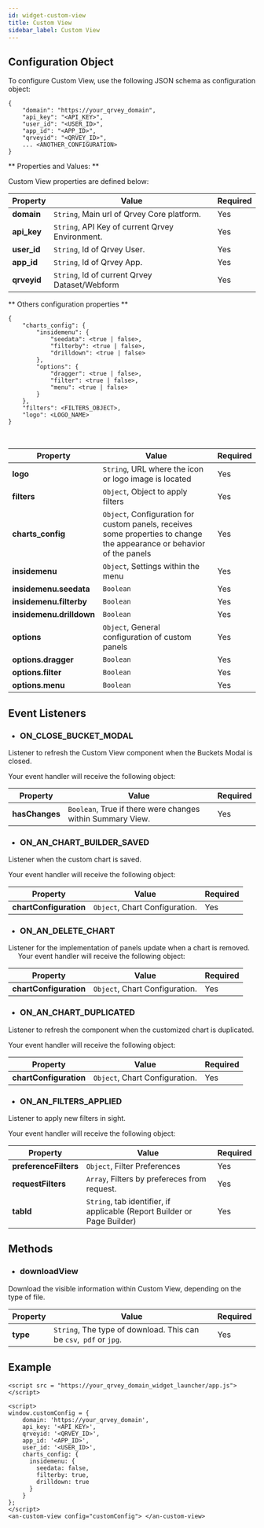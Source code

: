 ```yaml
---
id: widget-custom-view
title: Custom View
sidebar_label: Custom View
---
```


<div style={{textAlign: "justify"}}>

## Configuration Object
To configure Custom View, use the following JSON schema as configuration object:
 
```
{
    "domain": "https://your_qrvey_domain",
    "api_key": "<API_KEY>",
    "user_id": "<USER_ID>",
    "app_id": "<APP_ID>",
    "qrveyid": "<QRVEY_ID>",    
    ... <ANOTHER_CONFIGURATION>
}
```

** Properties and Values: **

Custom View properties are defined below:

| **Property** | **Value** | **Required** |
|---|---|---|
| **domain** | `String`, Main url of Qrvey Core platform. | Yes |
| **api_key** | `String`, API Key of current Qrvey Environment. | Yes |
| **user_id** | `String`, Id of Qrvey User. | Yes |
| **app_id** | `String`, Id of Qrvey App. | Yes |
| **qrveyid** | `String`, Id of current Qrvey Dataset/Webform | Yes |


** Others configuration properties **
```
{
    "charts_config": {
        "insidemenu": {
            "seedata": <true | false>,
            "filterby": <true | false>,
            "drilldown": <true | false>
        },
        "options": {
            "dragger": <true | false>,
            "filter": <true | false>,
            "menu": <true | false>
        }
    },
    "filters": <FILTERS_OBJECT>,
    "logo": <LOGO_NAME>
}
```
 

| **Property** | **Value** | **Required** |
|---|---|---|
| **logo** | `String`, URL where the icon or logo image is located | Yes |
| **filters** | `Object`, Object to apply filters | Yes |
| **charts_config** | `Object`, Configuration for custom panels, receives some properties to change the appearance or behavior of the panels | Yes |
| **insidemenu** | `Object`, Settings within the menu | Yes |
| **insidemenu.seedata** | `Boolean` | Yes |
| **insidemenu.filterby** | `Boolean` | Yes |
| **insidemenu.drilldown** | `Boolean` | Yes |
| **options** | `Object`, General configuration of custom panels | Yes |
| **options.dragger** | `Boolean` | Yes |
| **options.filter** | `Boolean` | Yes |
| **options.menu** | `Boolean` | Yes |


## Event Listeners

* ### ON_CLOSE_BUCKET_MODAL

Listener to refresh the Custom View component when the Buckets Modal is closed.

Your event handler will receive the following object:

| Property | Value | Required |
|---|---|---|
| **hasChanges** | `Boolean`, True if there were changes within Summary View. | Yes |


* ### ON_AN_CHART_BUILDER_SAVED

Listener when the custom chart is saved.

Your event handler will receive the following object:

| Property | Value | Required |
|---|---|---|
| **chartConfiguration** | `Object`, Chart Configuration. | Yes |

* ### ON_AN_DELETE_CHART

Listener for the implementation of panels update when a chart is removed.
    
Your event handler will receive the following object:

| Property | Value | Required |
|---|---|---|
| **chartConfiguration** | `Object`, Chart Configuration. | Yes |

* ### ON_AN_CHART_DUPLICATED

Listener to refresh the component when the customized chart is duplicated.

Your event handler will receive the following object:

| Property | Value | Required |
|---|---|---|
| **chartConfiguration** | `Object`, Chart Configuration. | Yes |

* ### ON_AN_FILTERS_APPLIED

Listener to apply new filters in sight.

Your event handler will receive the following object:

| Property | Value | Required |
|---|---|---|
| **preferenceFilters** | `Object`, Filter Preferences | Yes |
| **requestFilters** | `Array`, Filters by prefereces from request. | Yes |
| **tabId** | `String`, tab identifier, if applicable (Report Builder or Page Builder) | Yes |


## Methods
* ### downloadView

Download the visible information within Custom View, depending on the type of file.

| Property | Value | Required |
|---|---|---|
| **type** | `String`, The type of download. This can be `csv`,` pdf` or `jpg`. | Yes |

## Example

```
<script src = "https://your_qrvey_domain_widget_launcher/app.js"></script>
 
<script>
window.customConfig = {
    domain: 'https://your_qrvey_domain',
    api_key: '<API_KEY>',
    qrveyid: '<QRVEY_ID>',
    app_id: '<APP_ID>',
    user_id: '<USER_ID>',
    charts_config: {
      insidemenu: {
        seedata: false,
        filterby: true,
        drilldown: true
      }
    }    
};
</script>
<an-custom-view config="customConfig"> </an-custom-view>
```

</div>